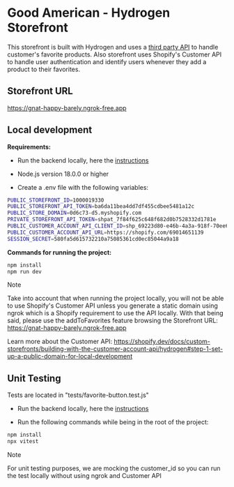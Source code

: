 # Good American - Hydrogen Storefront

This storefront is built with Hydrogen and uses a [third party API](https://github.com/jvegalo/good-american-backend) to handle customer's favorite products. Also storefront uses Shopify's Customer API to handle user authentication and identify users whenever they add a product to their favorites.


## Storefront URL

https://gnat-happy-barely.ngrok-free.app


## Local development

**Requirements:**

- Run the backend locally, here the [instructions](https://github.com/jvegalo/good-american-backend)

- Node.js version 18.0.0 or higher

- Create a .env file with the following variables:

```bash
PUBLIC_STOREFRONT_ID=1000019330
PUBLIC_STOREFRONT_API_TOKEN=ba6da11bea4dd7df455cdbee5481a12c
PUBLIC_STORE_DOMAIN=0d6c73-d5.myshopify.com
PRIVATE_STOREFRONT_API_TOKEN=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
PUBLIC_CUSTOMER_ACCOUNT_API_CLIENT_ID=shp_69223d80-e46b-4a3a-918f-70ee6d04eaa2
PUBLIC_CUSTOMER_ACCOUNT_API_URL=https://shopify.com/69014651139
SESSION_SECRET=580fa5d615732210a75085361cd0ec85044a9a18
```

**Commands for running the project:**

```bash
npm install
npm run dev
```
> [!NOTE]
> Take into account that when running the project locally, you will not be able to use Shopify's Customer API unless you generate a static domain using ngrok which is a Shopify requirement to use the API locally. With that being said, please use the addToFavorites feature browsing the Storefront URL: https://gnat-happy-barely.ngrok-free.app


Learn more about the Customer API: <https://shopify.dev/docs/custom-storefronts/building-with-the-customer-account-api/hydrogen#step-1-set-up-a-public-domain-for-local-development>

## Unit Testing

Tests are located in "tests/favorite-button.test.js"

- Run the backend locally, here the [instructions](https://github.com/jvegalo/good-american-backend)

- Run the following commands while being in the root of the project:
```bash
npm install
npx vitest
```
> [!NOTE]
> For unit testing purposes, we are mocking the customer_id so you can run the test locally without using ngrok and Customer API
